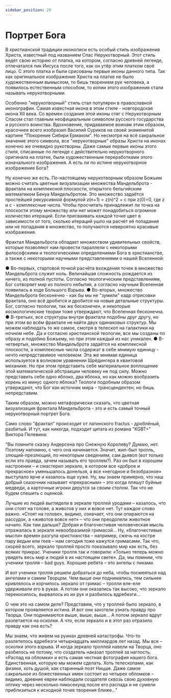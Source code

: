 ```yaml
---
sidebar_position: 29
---
```


# Портрет Бога

В христианской традиции иконописи есть особый стиль изображения Христа, известный под названием Спас Нерукотворный. Этот стиль ведёт свою историю от платка, на котором, согласно древней легенде, отпечатался лик Иисуса после того, как он утёр этим платком своё лицо. С этого платка и были срисованы первые иконы данного типа. Так как оригинальное изображение Христа на платке не было художественным вымыслом, то бишь творением рук человека, а появилось естественным способом, то копии этого изображения стали называть нерукотворными.

Особенно "нерукотворный" стиль стал популярен в православной иконографии. Самая известная икона в этом стиле - новгородская икона XII века. Со времен создания этой иконы стяг с Нерукотворным Спасом стал главным неофициальным символом русского государства и русского воинства. Вдохновение, придаваемое воинам этим образом, красочнее всего изобразил Василий Суриков на своей знаменитой картине "Покорение Сибири Ермаком". Но несмотря на всё сакральное значение этого символа, все "нерукотворные" образы Христа на иконах конечно же очевидно рукотворны. Даже самые первые иконы этого стиля, списанные по легенде с действительно нерукотворного оригинала на платке, были художественным переработками этого изначального изображения. А есть ли по истине нерукотворное изображение Бога?

Ну конечно же есть. По-настоящему нерукотворным образом Божьим можно считать цветные визуализации множества Мандельброта - фрактала на комплексной плоскости, открытого бельгийским математиком Бенуа Мандельбротом. Это множество задаётся простейшей рекурсивной формулой z(n+1) = z(n)^2 + c при z(0)=0, где z и c - комплексные числа. Чтобы просчитать принадлежит ли точка на плоскости этому множеству или нет может понадобиться огромное количество итераций. Если присваивать каждой точке цвет в зависимости от того, сколько итераций ушло на расчёт её попадания или не попадания в множество, то получаются невероятно красивые изображения.

Фрактал Мандельброта обладает множеством удивительных свойств, которые позволяют нам провести параллели с некоторыми философскими и теологическими определениями Бога в христианстве, а также с некоторыми научными представлениями о нашей Вселенной:

● Во-первых, стартовой точкой расчёта вхождения точек в множество Мандельброта служит ноль. Величайшая сложность рождается из ничего, из полной пустоты. Согласно теологическим представлениям, Бог сотворяет мир из полного небытия, а согласно научным Вселенная появилась в ходе Большого Взрыва.
● Во-вторых, множество Мандельброта бесконечно - как бы мы не "зумили" кадр отрисовки фрактала, оно всё дробится и дробится на новые детальные структуры. Бог, согласно теологии, так же бесконечен, и некоторые космологические теории тоже утверждают, что Вселенная бесконечна.
● В-третьих, все структуры внутри фрактала подобны друг другу, но при этом во всём фрактале не найти двух одинаковых структур. Мы можем наблюдать то же самое, смотря в телескоп на галактики на ночном небе. Да и согласно христианской теологии, все мы созданы по образу и подобию Божьему, но при этом каждый из нас уникален.
● В-четвертых, множество Мандельброта задаётся на комплексной плоскости, а комплексные числа содержат в себе мнимую единицу - нечто непредставимое человеком. Эта же мнимая единица используется в волновом уравнении Шрёдингера в квантовой механике. Но при этом представить себе материальное воплощение этой математической абстракции человеку не под силу. Можно представить себе одно яблоко, два яблока, но как можно вообразить корень из минус одного яблока? Теологи подобным образом утверждают, что Бог как источник мира - трансцендентен, но бишь непредставим.

Таким образом, можно метафорически сказать, что цветная визуализация фрактала Мандельброта - это и есть самый точный нерукотворный портрет Бога.

Само слово "фрактал" происходит от латинского fractus - дроблёный, разбитый. И тут, как никогда, подходит цитата из романа "KGBT+" Виктора Пелевина:

"Вы помните сказку Андерсена про Снежную Королеву? Думаю, нет. Поэтому напомню, с чего она начинается. Значит, жил-был тролль, злющий-презлющий, по некоторым сведениям, сам дьявол (вот только если это правда, зачем называть его троллем?). Раз он был в хорошем настроении – и смастерил зеркало, в котором все «доброе и прекрасное» уменьшалось донельзя, а все «негодное и безобразное» выступало ярче и казалось еще хуже. Ну, мы знаем примерно, что наш добрый сказочник называет «прекрасным» – это когда пляшут буйные медведи, а карточные игроки дерутся за своим столом. Так что не будем спешить с оценкой.

Лучшие из людей выглядели в зеркале троллей уродами – казалось, что они стоят на голове, а животов у них и вовсе нет. Тут каждое слово важно. «Стоят на голове», видимо, означает, что они опираются на рассудок, а «животов вовсе нет» – что они преодолели животное начало. Как там дальше? Добрая и благочестивая человеческая мысль отражалась в зеркале невообразимой гримасой... Ну, «благочестивые мысли» времен разгула христианства – например, сжечь на костре пару ведьм или геев – нам сегодня тоже кажутся гримасами. Так что, скорей всего, зеркало троллей просто показывало мир как есть, без всяких прикрас. Ученики тролля так и говорили: «Только теперь можно увидеть весь мир и людей в их настоящем свете». Да, мы помним, что ученики тролля – bad guys. Хорошие ребята – это ангелы с пиками.

И вот ученики тролля решили добраться до неба, чтобы посмеяться над ангелами и самим Творцом. Чем выше они поднимались, тем сильнее кривлялось и корчилось зеркало от гримас – тролли еле-еле удерживали его в руках. А потом они оказались так высоко, что зеркало перекосилось, вырвалось из их рук и разбилось вдребезги...

О чем это на самом деле? Представим, что у троллей было зеркало, в котором проявляется истина. И вот они захотели узнать правду про Творца. Они поднимаются выше, выше, выше... А потом зеркало вдруг разлетается на осколки. А что, если зеркало и в этот раз отразило правду как она есть?

Мы знаем, что живем на руинах древней катастрофы. Что-то разлетелось вдребезги четырнадцать миллиардов лет назад. Мы все – осколки этого взрыва. И когда зеркало троллей навели на Творца, оно разбилось не потому, что создатель наказал троллей за наглость. «Распад на обломки» и есть самая честная фотография нашего бога. Единственная, которую мы можем сделать. Хоть телескопами, как физики, хоть душой, как старинный поэт Ницше. Даже самое сакральное из божественных имен состоит из четырех обломков – видимо, древние евреи наблюдали создателя сквозь свою духовную оптику через несколько пикосекунд после его распада и не сумели приблизиться к исходной точке творения ближе..."
